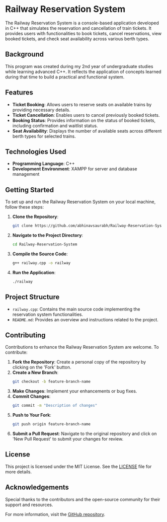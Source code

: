 
# Railway Reservation System

The Railway Reservation System is a console-based application developed in C++ that simulates the reservation and cancellation of train tickets. It provides users with functionalities to book tickets, cancel reservations, view booked tickets, and check seat availability across various berth types.

## Background

This program was created during my 2nd year of undergraduate studies while learning advanced C++. It reflects the application of concepts learned during that time to build a practical and functional system.

## Features

- **Ticket Booking**: Allows users to reserve seats on available trains by providing necessary details.
- **Ticket Cancellation**: Enables users to cancel previously booked tickets.
- **Booking Status**: Provides information on the status of booked tickets, including confirmation and waitlist status.
- **Seat Availability**: Displays the number of available seats across different berth types for selected trains.

## Technologies Used

- **Programming Language**: C++
- **Development Environment**: XAMPP for server and database management

## Getting Started

To set up and run the Railway Reservation System on your local machine, follow these steps:

1. **Clone the Repository**:
   ```bash
   git clone https://github.com/abhinavsaurabh/Railway-Reservation-System.git
   ```
2. **Navigate to the Project Directory**:
   ```bash
   cd Railway-Reservation-System
   ```
3. **Compile the Source Code**:
   ```bash
   g++ railway.cpp -o railway
   ```
4. **Run the Application**:
   ```bash
   ./railway
   ```

## Project Structure

- `railway.cpp`: Contains the main source code implementing the reservation system functionalities.
- `README.md`: Provides an overview and instructions related to the project.

## Contributing

Contributions to enhance the Railway Reservation System are welcome. To contribute:

1. **Fork the Repository**: Create a personal copy of the repository by clicking on the 'Fork' button.
2. **Create a New Branch**:
   ```bash
   git checkout -b feature-branch-name
   ```
3. **Make Changes**: Implement your enhancements or bug fixes.
4. **Commit Changes**:
   ```bash
   git commit -m "Description of changes"
   ```
5. **Push to Your Fork**:
   ```bash
   git push origin feature-branch-name
   ```
6. **Submit a Pull Request**: Navigate to the original repository and click on 'New Pull Request' to submit your changes for review.

## License

This project is licensed under the MIT License. See the [LICENSE](https://github.com/abhinavsaurabh/Railway-Reservation-System/blob/master/LICENSE) file for more details.

## Acknowledgements

Special thanks to the contributors and the open-source community for their support and resources.

For more information, visit the [GitHub repository](https://github.com/abhinavsaurabh/Railway-Reservation-System).
